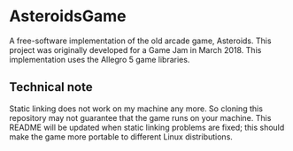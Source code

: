 # AsteroidsGame
A free-software implementation of the old arcade game, Asteroids. This project was originally developed for a Game Jam in March 2018. This implementation uses the Allegro 5 game libraries.

## Technical note 
Static linking does not work on my machine any more. So cloning this repository may not guarantee that the game runs on your machine. This README will be updated when static linking problems are fixed; this should make the game more portable to different Linux distributions.


